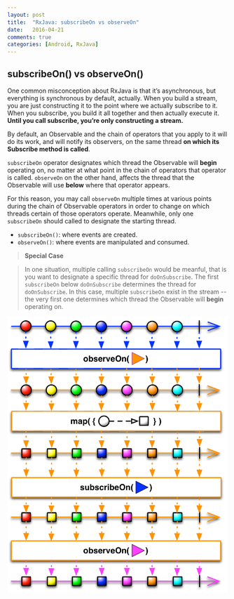 ```yaml
---
layout: post
title:  "RxJava: subscribeOn vs observeOn"
date:   2016-04-21
comments: true
categories: [Android, RxJava]
---
```


## subscribeOn() vs observeOn()

One common misconception about RxJava is that it’s asynchronous, but everything is synchronous by default, actually. When you build a stream, you are just constructing it to the point where we actually subscribe to it. When you subscribe, you build it all together and then actually execute it. **Until you call subscribe, you’re only constructing a stream.**

By default, an Observable and the chain of operators that you apply to it will do its work, and will notify its observers, on the same thread **on which its Subscribe method is called**. 

`subscribeOn` operator designates which thread the Observable will **begin** operating on, no matter at what point in the chain of operators that operator is called. `observeOn` on the other hand, affects the thread that the Observable will use **below** where that operator appears. 

For this reason, you may call `observeOn` multiple times at various points during the chain of Observable operators in order to change on which threads certain of those operators operate. Meanwhile, only one `subscribeOn` should called to designate the starting thread.

* `subscribeOn()`: where events are created.
* `observeOn()`: where events are manipulated and consumed.

> **Special Case**

> In one situation, multiple calling `subscribeOn` would be meanful, that is you want to designate a specific thread for `doOnSubscribe`. The first `subscribeOn` below `doOnSubscribe` determines the thread for `doOnSubscribe`. In this case, multiple `subscribeOn` exist in the stream -- the very first one determines which thread the Observable will **begin** operating on.

![schedulers](/assets/images/subscribeon-vs-observeon.png)